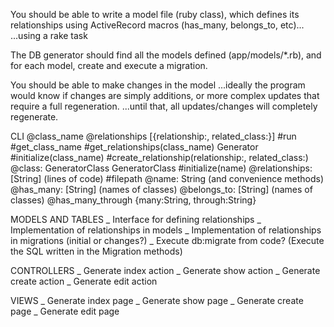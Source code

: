 You should be able to write a model file (ruby class), which defines its relationships using ActiveRecord macros (has_many, belongs_to, etc)...
...using a rake task

The DB generator should find all the models defined (app/models/*.rb), and for each model, create and execute a migration.

You should be able to make changes in the model
...ideally the program would know if changes are simply additions, or more complex updates that require a full regeneration.
...until that, all updates/changes will completely regenerate.


CLI
  @class_name
  @relationships [{relationship:, related_class:}]
  #run
  #get_class_name
  #get_relationships(class_name)
Generator
  #initialize(class_name)
  #create_relationship(relationship:, related_class:)
  @class: GeneratorClass
GeneratorClass
  #initialize(name)
  @relationships: [String] (lines of code)
  #filepath
  @name: String (and convenience methods)
  @has_many: [String] (names of classes)
  @belongs_to: [String] (names of classes)
  @has_many_through {many:String, through:String}



MODELS AND TABLES
_ Interface for defining relationships
_ Implementation of relationships in models
_ Implementation of relationships in migrations (initial or changes?)
_ Execute db:migrate from code?  (Execute the SQL written in the Migration methods)

CONTROLLERS
_ Generate index action
_ Generate show action
_ Generate create action
_ Generate edit action

VIEWS
_ Generate index page
_ Generate show page
_ Generate create page
_ Generate edit page

